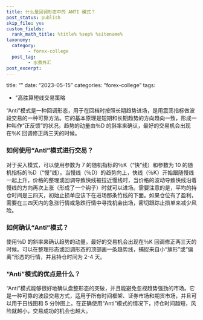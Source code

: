 ```yaml
---
title: 什么是回调形态中的 ANTI 模式？
post_status: publish
skip_file: yes
custom_fields:
  rank_math_title: %title% %sep% %sitename%
taxonomy:
  category:
        - forex-college
  post_tag:
        - 水煮外汇
post_excerpt: 
---
```

title: “” date: “2023-05-15” categories: “forex-college” tags:

* "高胜算短线交易策略

“Anti”模式是一种回调形态，用于在回档时按照长期趋势进场，是用震荡指标做波段交易的一种可靠方法。它的基本原理是短期和长期趋势的方向趋向一致，形成一种叫作“正反馈”的状况。趋势的动量由％D 的斜率来确认，最好的交易机会出现在％K 回调修正两三天的时候。

### 如何使用“Anti”模式进行交易？

对于买入模式，可以使用参数为 7 的随机指标的％K（“快”线）和参数为 10 的随机指标的％D（“慢”线）。当慢线（％D）的趋势向上，快线（％K）开始跟随慢线一起上升，价格的整理或回调导致快线被拉近慢线时，当价格的波动导致快线沿着慢线的方向再次上涨（形成了一个钩子）时就可以进场。需要注意的是，平均的持仓时间是三四天，初始止损单应该下在进场那条竹线的下面。如果仓位有了盈利，需要在三四天内的急涨行情或急跌行情中寻找机会出场，密切跟踪止损单来减少风险。

### 如何确认“Anti”模式？

使用％D 的斜率来确认趋势的动量，最好的交易机会出现在％K 回调修正两三天的时候。可以在整理形态或回调形态的顶部画一条趋势线，捕捉来自小“旗形”或“偏离”形态的行情，并且持仓时间为 2-4 天。

### “Anti”模式的优点是什么？

“Anti”模式能够很好地确认盘整形态的突破，并且能避免忽视趋势强劲的市场。它是一种可靠的波段交易方式，适用于所有时间框架、证券市场和期货市场，并且可以用于日线图和 5 分钟图上。在正确使用“Anti”模式的情况下，持仓时间越短，风险就越小，交易成功的机会也越大。